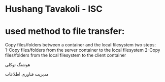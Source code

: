 # Hushang Tavakoli - ISC
 
 # used method to file transfer:
 Copy files/folders between a container and the local filesystem
 two steps:
      1-Copy files/folders from the server container to the local filesystem
      2-Copy files/folders from the local filesystem to the client container
      
هوشنگ توکلی

مدیریت فناوری اطلاعات

